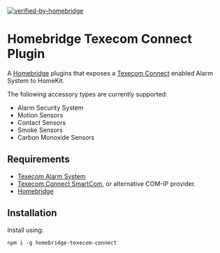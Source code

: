 [![verified-by-homebridge](https://badgen.net/badge/homebridge/verified/purple)](https://github.com/homebridge/homebridge/wiki/Verified-Plugins)

# Homebridge Texecom Connect Plugin

A [Homebridge](https://homebridge.io) plugins that exposes a [Texecom Connect](https://www.texe.com/uk/products/series/automation/texecom-connect/) enabled Alarm System to HomeKit.

The following accessory types are currently supported:
- Alarm Security System
- Motion Sensors
- Contact Sensors
- Smoke Sensors
- Carbon Monoxide Sensors

## Requirements

- [Texecom Alarm System](https://www.texe.com/uk/products/)
- [Texecom Connect SmartCom](https://www.texe.com/uk/products/series/automation/texecom-connect/), or alternative COM-IP provider.
- [Homebridge](https://homebridge.io)

## Installation

Install using:

```
npm i -g homebridge-texecom-connect
```
